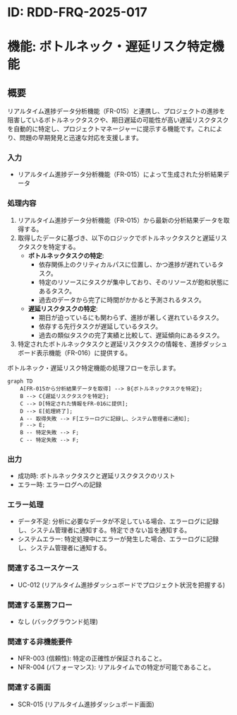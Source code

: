 # ID: RDD-FRQ-2025-017

# 機能: ボトルネック・遅延リスク特定機能

## 概要

リアルタイム進捗データ分析機能（FR-015）と連携し、プロジェクトの進捗を阻害しているボトルネックタスクや、期日遅延の可能性が高い遅延リスクタスクを自動的に特定し、プロジェクトマネージャーに提示する機能です。これにより、問題の早期発見と迅速な対応を支援します。

### 入力

- リアルタイム進捗データ分析機能（FR-015）によって生成された分析結果データ

### 処理内容

1. リアルタイム進捗データ分析機能（FR-015）から最新の分析結果データを取得する。
1. 取得したデータに基づき、以下のロジックでボトルネックタスクと遅延リスクタスクを特定する。
   - **ボトルネックタスクの特定**:
     - 依存関係上のクリティカルパスに位置し、かつ進捗が遅れているタスク。
     - 特定のリソースにタスクが集中しており、そのリソースが飽和状態にあるタスク。
     - 過去のデータから完了に時間がかかると予測されるタスク。
   - **遅延リスクタスクの特定**:
     - 期日が迫っているにも関わらず、進捗が著しく遅れているタスク。
     - 依存する先行タスクが遅延しているタスク。
     - 過去の類似タスクの完了実績と比較して、遅延傾向にあるタスク。
1. 特定されたボトルネックタスクと遅延リスクタスクの情報を、進捗ダッシュボード表示機能（FR-016）に提供する。

ボトルネック・遅延リスク特定機能の処理フローを示します。

```mermaid
graph TD
    A[FR-015から分析結果データを取得] --> B{ボトルネックタスクを特定};
    B --> C{遅延リスクタスクを特定};
    C --> D[特定された情報をFR-016に提供];
    D --> E[処理終了];
    A -- 取得失敗 --> F[エラーログに記録し、システム管理者に通知];
    F --> E;
    B -- 特定失敗 --> F;
    C -- 特定失敗 --> F;
```

### 出力

- 成功時: ボトルネックタスクと遅延リスクタスクのリスト
- エラー時: エラーログへの記録

### エラー処理

- データ不足: 分析に必要なデータが不足している場合、エラーログに記録し、システム管理者に通知する。特定できない旨を通知する。
- システムエラー: 特定処理中にエラーが発生した場合、エラーログに記録し、システム管理者に通知する。

### 関連するユースケース

- UC-012 (リアルタイム進捗ダッシュボードでプロジェクト状況を把握する)

### 関連する業務フロー

- なし (バックグラウンド処理)

### 関連する非機能要件

- NFR-003 (信頼性): 特定の正確性が保証されること。
- NFR-004 (パフォーマンス): リアルタイムでの特定が可能であること。

### 関連する画面

- SCR-015 (リアルタイム進捗ダッシュボード画面)
